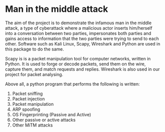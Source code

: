 # Man in the middle attack

The aim of the project is to demonstrate the infamous man in the middle attack, a type of cyberattack where a malicious actor inserts him/herself into a conversation between two parties, impersonates both parties and gains access to information that the two parties were trying to send to each other. Software such as Kali Linux, Scapy, Wireshark and Python are used in this package to do the same.

Scapy is is a packet manipulation tool for computer networks, written in Python. It is used to forge or decode packets, send them on the wire, capture them, and match requests and replies. Wireshark is also used in our project for packet analysing.

Above all, a python program that performs the following is written:

1. Packet sniffing
2. Packet injection
3. Packet manipulation
4. ARP spoofing
5. OS Fingerprinting (Passive and Active)
6. Other passive or active attacks
7. Other MiTM attacks
